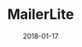 ---
layout: site
title: "MailerLite"
date: 2018-01-17
categories: [communication]
version: 1.3.15
major: 1
minor: 3
patch: 15
slug: mailerlite
link: https://www.mailerlite.com/
permalink: /sites/:slug
---